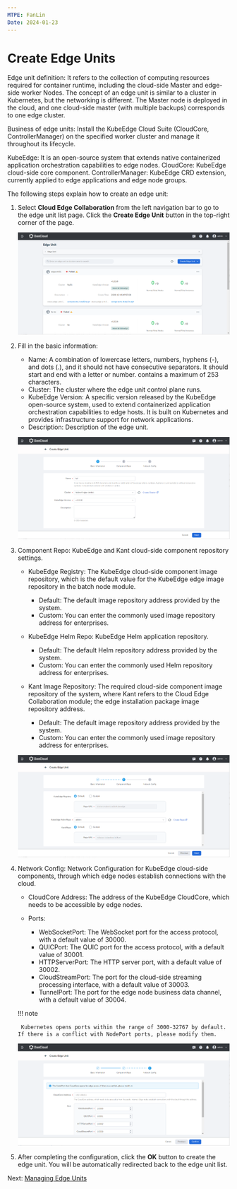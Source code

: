 ```yaml
---
MTPE: FanLin
Date: 2024-01-23
---
```


# Create Edge Units

Edge unit definition: It refers to the collection of computing resources required for container runtime, including the cloud-side Master and edge-side worker Nodes. The concept of an edge unit is similar to a cluster in Kubernetes, but the networking is different. The Master node is deployed in the cloud, and one cloud-side master (with multiple backups) corresponds to one edge cluster.

Business of edge units: Install the KubeEdge Cloud Suite (CloudCore, ControllerManager) on the specified worker cluster and manage it throughout its lifecycle.

KubeEdge: It is an open-source system that extends native containerized application orchestration capabilities to edge nodes.
CloudCore: KubeEdge cloud-side core component.
ControllerManager: KubeEdge CRD extension, currently applied to edge applications and edge node groups.

The following steps explain how to create an edge unit:

1. Select __Cloud Edge Collaboration__ from the left navigation bar to go to the edge unit list page. Click the __Create Edge Unit__ button in the top-right corner of the page.

    ![Create Edge Unit](../images/create-unit-01.png)

2. Fill in the basic information:

    - Name: A combination of lowercase letters, numbers, hyphens (-), and dots (.), and it should not have consecutive separators. It should start and end with a letter or number. contains a maximum of 253 characters.
    - Cluster: The cluster where the edge unit control plane runs.
    - KubeEdge Version: A specific version released by the KubeEdge open-source system, used to extend containerized application orchestration capabilities to edge hosts. It is built on Kubernetes and provides infrastructure support for network applications.

    <!--- Edge Component Replicas: The number of replicas of cloud-side edge components to ensure high availability when cloud-side nodes fail.-->

    - Description: Description of the edge unit.

    ![Basic Info](../images/create-unit-02.png)

3. Component Repo: KubeEdge and Kant cloud-side component repository settings.

    - KubeEdge Registry: The KubeEdge cloud-side component image repository, which is the default value for the KubeEdge edge image repository in the batch node module.
        - Default: The default image repository address provided by the system.
        - Custom: You can enter the commonly used image repository address for enterprises.

    - KubeEdge Helm Repo: KubeEdge Helm application repository.
        - Default: The default Helm repository address provided by the system.
        - Custom: You can enter the commonly used Helm repository address for enterprises.

    - Kant Image Repository: The required cloud-side component image repository of the system, where Kant refers to the Cloud Edge Collaboration module; the edge installation package image repository address.
        - Default: The default image repository address provided by the system.
        - Custom: You can enter the commonly used image repository address for enterprises.

    ![Component Repo](../images/create-unit-03.png)

4. Network Config: Network Configuration for KubeEdge cloud-side components, through which edge nodes establish connections with the cloud.

    - CloudCore Address: The address of the KubeEdge CloudCore, which needs to be accessible by edge nodes.

    - Ports:
        - WebSocketPort: The WebSocket port for the access protocol, with a default value of 30000.
        - QUICPort: The QUIC port for the access protocol, with a default value of 30001.
        - HTTPServerPort: The HTTP server port, with a default value of 30002.
        - CloudStreamPort: The port for the cloud-side streaming processing interface, with a default value of 30003.
        - TunnelPort: The port for the edge node business data channel, with a default value of 30004.

    !!! note

        Kubernetes opens ports within the range of 3000-32767 by default. If there is a conflict with NodePort ports, please modify them.

    ![Network Config](../images/create-unit-04.png)

5. After completing the configuration, click the __OK__ button to create the edge unit. You will be automatically redirected back to the edge unit list.

Next: [Managing Edge Units](./manage-unit.md)
